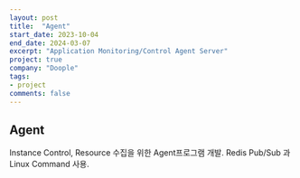 ```yaml
---
layout: post
title:  "Agent"
start_date: 2023-10-04
end_date: 2024-03-07
excerpt: "Application Monitoring/Control Agent Server"
project: true
company: "Doople"
tags:
- project
comments: false
---
```


## Agent

Instance Control, Resource 수집을 위한 Agent프로그램 개발. Redis Pub/Sub 과 Linux Command 사용.